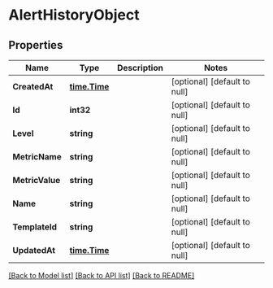# AlertHistoryObject

## Properties
Name | Type | Description | Notes
------------ | ------------- | ------------- | -------------
**CreatedAt** | [**time.Time**](time.Time.md) |  | [optional] [default to null]
**Id** | **int32** |  | [optional] [default to null]
**Level** | **string** |  | [optional] [default to null]
**MetricName** | **string** |  | [optional] [default to null]
**MetricValue** | **string** |  | [optional] [default to null]
**Name** | **string** |  | [optional] [default to null]
**TemplateId** | **string** |  | [optional] [default to null]
**UpdatedAt** | [**time.Time**](time.Time.md) |  | [optional] [default to null]

[[Back to Model list]](../README.md#documentation-for-models) [[Back to API list]](../README.md#documentation-for-api-endpoints) [[Back to README]](../README.md)


